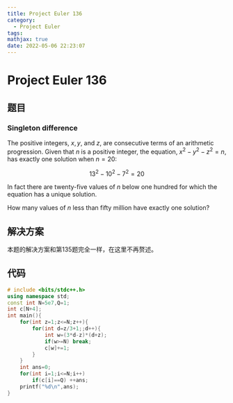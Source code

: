```yaml
---
title: Project Euler 136
category:
  - Project Euler
tags:
mathjax: true
date: 2022-05-06 22:23:07
---
```


<escape><!-- more --></escape>

# Project Euler 136

## 题目

### Singleton difference

The positive integers, $x, y$, and $z$, are consecutive terms of an arithmetic progression. Given that $n$ is a positive integer, the equation, $x^2 − y^2 − z^2 = n$, has exactly one solution when $n = 20$:

$$13^2 − 10^2 − 7^2 = 20$$

In fact there are twenty-five values of $n$ below one hundred for which the equation has a unique solution.

How many values of $n$ less than fifty million have exactly one solution?

## 解决方案

本题的解决方案和第135题完全一样，在这里不再赘述。

## 代码

```C++
# include <bits/stdc++.h>
using namespace std;
const int N=5e7,Q=1;
int c[N+4];
int main(){
    for(int z=1;z<=N;z++){
        for(int d=z/3+1;;d++){
            int w=(3*d-z)*(d+z);
            if(w>=N) break;
            c[w]+=1;
        }
    }
    int ans=0;
    for(int i=1;i<=N;i++)
        if(c[i]==Q) ++ans;
    printf("%d\n",ans);
}

```
